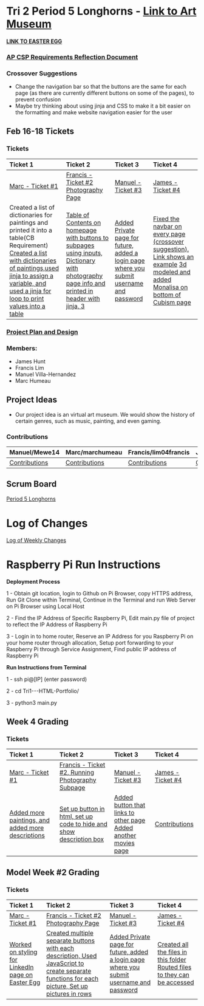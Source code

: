 # Tri 2 Period 5 Longhorns - [Link to Art Museum](http://76.176.107.1/)


#### [LINK TO EASTER EGG](http://76.176.107.1/marc)

### [AP CSP Requirements Reflection Document](https://docs.google.com/document/d/1VXpFwf4a9hbRfqNfUkyfq4cgYS_rohieEd5pFr5qums/edit?usp=sharing)

### Crossover Suggestions
- Change the navigation bar so that the buttons are the same for each page (as there are currently different buttons on some of the pages), to prevent confusion 
- Maybe try thinking about using jinja and CSS to make it a bit easier on the formatting and make website navigation easier for the user


## Feb 16-18 Tickets 
### Tickets
| Ticket 1  | Ticket 2  | Ticket 3 | Ticket 4  |
| :------------- |:-------------                                |:-----    |:----                                            |
| [Marc - Ticket #1](https://github.com/lim04francis/Tri2---p5longhorns/projects/1#card-55067521)               |[Francis - Ticket #2](https://github.com/lim04francis/Tri2---p5longhorns/projects/1#card-55145327)[ Photography Page](http://76.176.107.1/photography)|[Manuel - Ticket #3](https://github.com/lim04francis/Tri2---p5longhorns/projects/1#card-55146220)|[James - Ticket #4](https://github.com/lim04francis/Tri2---p5longhorns/projects/1#card-53793743)      |
| Created a list of dictionaries for paintings and printed it into a table(CB Requirement) [Created a list with dictionaries of paintings,](https://github.com/lim04francis/Tri2---p5longhorns/blob/e7e86da93aa27b8f02b527e0401604374a435428/paintings.py#L1-L17)[used jinja to assign a variable, ](https://github.com/lim04francis/Tri2---p5longhorns/blob/96fdbd147e8b56ecce9133a3f4ec6465d4da60fd/main.py#L105-L107)[and used a jinja for loop to print values into a table](https://github.com/lim04francis/Tri2---p5longhorns/blob/8ac185875c9bc702a04f21afbbc63f2850ec4a8c/templates/paintinglist.html#L121-L136 )    |[Table of Contents on homepage with buttons to subpages using inputs,]( https://github.com/lim04francis/Tri2---p5longhorns/blob/7180fa5e5bbf1bfe5446d9fe2b1abfee09499cf0/templates/home.html#L60-L133)[ Dictionary with photography page info and printed in header with jinja, ](https://github.com/lim04francis/Tri2---p5longhorns/blob/7180fa5e5bbf1bfe5446d9fe2b1abfee09499cf0/templates/photography.html#L243-L250)[3]( )|[Added Private page for future, added a login page where you submit username and password](https://github.com/lim04francis/Tri2---p5longhorns/blob/04d911884ef52cf2fa1bbd71f00ee346cd609958/templates/login.html#L83-L131) [](https://github.com/lim04francis/Tri2---p5longhorns/blob/58c6a17980ef8a29c46785c8d80f823dbcd379e7/templates/actionmovies.html#L1)      | [Fixed the navbar on every page (crossover suggestion). Link shows an example](https://github.com/lim04francis/Tri2---p5longhorns/blob/b7150392927ef6520ffd5a880daec9e4f38038eb/templates/home.html#L14-L23) [3d modeled and added Monalisa on bottom of Cubism page](https://github.com/lim04francis/Tri2---p5longhorns/blob/cad5b619d61cb0837bb1fab8d675bccf8d2e9139/templates/cubism.html#L420) |




### [Project Plan and Design](https://docs.google.com/document/d/17C_nAyFtFvbdhyxUsUb1094QCTnxOj8Qtv0jS7bWbzI/edit?usp=sharing)

### Members:
- James Hunt
- Francis Lim
- Manuel Villa-Hernandez
- Marc Humeau

## Project Ideas
- Our project idea is an virtual art museum. We would show the history of certain genres, such as music, painting, and even gaming.

### Contributions 

| Manuel/Mewe14        | Marc/marchumeau                              |  Francis/lim04francis  | James/Bob1437                                   |
| ------------- |:-------------                                |:-----    |:----                                            |
| [Contributions](https://github.com/Mewe14)               |[Contributions](https://github.com/marchumeau)|[Contributions](https://github.com/lim04francis)|[Contributions](https://github.com/Bob1437)      |


## Scrum Board
[Period 5 Longhorns](https://github.com/lim04francis/Tri2---p5longhorns/projects/1)


# Log of Changes
[Log of Weekly Changes](https://github.com/lim04francis/Tri2---p5longhorns/projects/2)





# Raspberry Pi Run Instructions
   **Deployment Process**
   
   1 - Obtain git location, login to Github on Pi Browser, copy HTTPS address, Run Git Clone within Terminal, Continue in the Terminal and run Web Server on Pi Browser using Local Host
   
   2 - Find the IP Address of Specific Raspberry Pi, Edit main.py file of project to reflect the IP Address of Raspberry Pi
   
   3 - Login in to home router, Reserve an IP Address for you Raspberry Pi on your home router through allocation, Setup port forwarding to your Raspberry Pi through Service Assignment, Find public IP address of Raspberry Pi

   **Run Instructions from Terminal**
   
   1 - ssh pi@[IP] (enter password)
   
   2 - cd Tri1---HTML-Portfolio/
   
   3 - python3 main.py

## Week 4 Grading 
### Tickets
| Ticket 1  | Ticket 2  | Ticket 3 | Ticket 4  |
| :------------- |:-------------                                |:-----    |:----                                            |
| [Marc - Ticket #1](https://github.com/lim04francis/Tri2---p5longhorns/projects/1#card-52605914)               |[Francis - Ticket #2](https://github.com/lim04francis/Tri2---p5longhorns/projects/1#card-52606518)[, Running Photography Subpage](http://76.176.107.1/photography)|[Manuel - Ticket #3](https://github.com/lim04francis/Tri2---p5longhorns/projects/1#card-52607517)|[James - Ticket #4](https://github.com/lim04francis/Tri2---p5longhorns/projects/1#card-52772616)      |
| [Added more paintings,](https://github.com/lim04francis/Tri2---p5longhorns/blob/65b20709bcfd9f6603c30a3241d2870623146cca/templates/cubism.html#L220)[ and added more descriptions](https://github.com/lim04francis/Tri2---p5longhorns/blob/ce63d00e5b3a677b5af804ca4c8636a74d966a77/templates/paintingdescriptions.html#L152)               |[Set up button in html,](https://github.com/lim04francis/Tri2---p5longhorns/blob/fb795bfdf542c032f86516f949e20d80e565c4ef/templates/photography.html#L211)[ set up code to hide and show description box](https://github.com/lim04francis/Tri2---p5longhorns/blob/d0dcd78a4e118dbca119c27fcdecd00c3405ab59/templates/photography.html#L255)|[Added button that links to other page](https://github.com/lim04francis/Tri2---p5longhorns/blob/58c6a17980ef8a29c46785c8d80f823dbcd379e7/templates/Movies.html#L18) [Added another movies page](https://github.com/lim04francis/Tri2---p5longhorns/blob/58c6a17980ef8a29c46785c8d80f823dbcd379e7/templates/actionmovies.html#L1)      | [Contributions](https://github.com/Bob1437)      |
   
## Model Week #2 Grading 
### Tickets
| Ticket 1  | Ticket 2  | Ticket 3 | Ticket 4  |
| :------------- |:-------------                                |:-----    |:----                                            |
| [Marc - Ticket #1](https://github.com/lim04francis/Tri2---p5longhorns/projects/1#card-53785220)               |[Francis - Ticket #2](https://github.com/lim04francis/Tri2---p5longhorns/projects/1#card-53784992)[ Photography Page](http://76.176.107.1/photography)|[Manuel - Ticket #3](https://github.com/lim04francis/Tri2---p5longhorns/projects/1#card-53785621)|[James - Ticket #4](https://github.com/lim04francis/Tri2---p5longhorns/projects/1#card-53793743)      |
| [Worked on styling for LinkedIn page on Easter Egg](https://github.com/lim04francis/Tri2---p5longhorns/blob/26d566acd2708728b356ce29aa12ef4d5aeadb89/templates/marclinkedin.html#L3-L120)     |[Created multiple separate buttons with each description,](https://github.com/lim04francis/Tri2---p5longhorns/blob/3df21013322bdf6736d22cde01f05c4a8c29e8dc/templates/photography.html#L185-L225)[ Used JavaScript to create separate functions for each picture, ](https://github.com/lim04francis/Tri2---p5longhorns/blob/4c7f5210cdb9c0f972df95f3c09df3f1d6750a49/templates/photography.html#L309-L350)[Set up pictures in rows](https://github.com/lim04francis/Tri2---p5longhorns/blob/7b88445867f79b543adcbdf6771b8ebf7b8f5c6e/templates/photography.html#L246-L304)|[Added Private page for future, added a login page where you submit username and password](https://github.com/lim04francis/Tri2---p5longhorns/blob/04d911884ef52cf2fa1bbd71f00ee346cd609958/templates/login.html#L83-L131) [](https://github.com/lim04francis/Tri2---p5longhorns/blob/58c6a17980ef8a29c46785c8d80f823dbcd379e7/templates/actionmovies.html#L1)      | [Created all the files in this folder](https://github.com/lim04francis/Tri2---p5longhorns/tree/main/templates/Music) [Routed files to they can be accessed](https://github.com/lim04francis/Tri2---p5longhorns/blob/22899867dee6f003a3e1f5b60f7e330725e3c359/main.py#L49-L89) |

